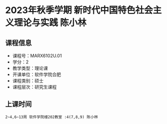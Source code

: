 # 2023年秋季学期 新时代中国特色社会主义理论与实践 陈小林






## 课程信息

- 课程号：MARX6102U.01
- 学分：2
- 教学类型：理论课
- 开课单位：软件学院合肥
- 课程类别：硕士
- 课程层次：研究生课程

## 上课时间

```
2~4,6~13周 软件学院楼202教室 :4(7,8,9) 陈小林
```

